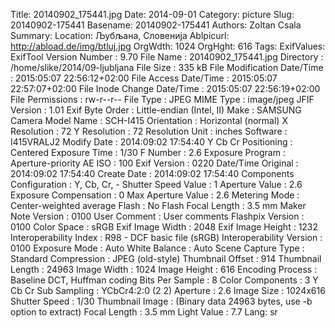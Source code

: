 Title: 20140902_175441.jpg
Date: 2014-09-01
Category: picture
Slug: 20140902-175441
Basename: 20140902-175441
Authors: Zoltan Csala
Summary:
Location: Љубљана, Словенија
Ablpicurl: http://abload.de/img/btluj.jpg
OrgWdth: 1024
OrgHght: 616
Tags:
ExifValues: ExifTool Version Number : 9.70
            File Name : 20140902_175441.jpg
            Directory : /home/slike/2014/09-ljubljana
            File Size : 335 kB
            File Modification Date/Time : 2015:05:07 22:56:12+02:00
            File Access Date/Time : 2015:05:07 22:57:07+02:00
            File Inode Change Date/Time : 2015:05:07 22:56:19+02:00
            File Permissions : rw-r--r--
            File Type : JPEG
            MIME Type : image/jpeg
            JFIF Version : 1.01
            Exif Byte Order : Little-endian (Intel, II)
            Make : SAMSUNG
            Camera Model Name : SCH-I415
            Orientation : Horizontal (normal)
            X Resolution : 72
            Y Resolution : 72
            Resolution Unit : inches
            Software : I415VRALJ2
            Modify Date : 2014:09:02 17:54:40
            Y Cb Cr Positioning : Centered
            Exposure Time : 1/30
            F Number : 2.6
            Exposure Program : Aperture-priority AE
            ISO : 100
            Exif Version : 0220
            Date/Time Original : 2014:09:02 17:54:40
            Create Date : 2014:09:02 17:54:40
            Components Configuration : Y, Cb, Cr, -
            Shutter Speed Value : 1
            Aperture Value : 2.6
            Exposure Compensation : 0
            Max Aperture Value : 2.6
            Metering Mode : Center-weighted average
            Flash : No Flash
            Focal Length : 3.5 mm
            Maker Note Version : 0100
            User Comment : User comments
            Flashpix Version : 0100
            Color Space : sRGB
            Exif Image Width : 2048
            Exif Image Height : 1232
            Interoperability Index : R98 - DCF basic file (sRGB)
            Interoperability Version : 0100
            Exposure Mode : Auto
            White Balance : Auto
            Scene Capture Type : Standard
            Compression : JPEG (old-style)
            Thumbnail Offset : 914
            Thumbnail Length : 24963
            Image Width : 1024
            Image Height : 616
            Encoding Process : Baseline DCT, Huffman coding
            Bits Per Sample : 8
            Color Components : 3
            Y Cb Cr Sub Sampling : YCbCr4:2:0 (2 2)
            Aperture : 2.6
            Image Size : 1024x616
            Shutter Speed : 1/30
            Thumbnail Image : (Binary data 24963 bytes, use -b option to extract)
            Focal Length : 3.5 mm
            Light Value : 7.7
Lang: sr

